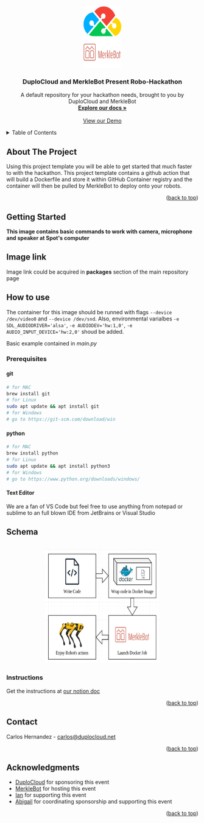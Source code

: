 <a name="readme-top"></a>

<!-- PROJECT LOGO -->
<br />
<div align="center">
  <a href="https://duplocloud.com/">
    <img src="images/logo.png" alt="Logo" width="100" height="80">
  </a>
</div/>
<div align="center">
  <a href="https://merklebot.com/">
    <img src="images/merkle-logo.png" alt="Logo" width="100" height="80">
  </a>
</div/>
<div>
<h3 align="center">DuploCloud and MerkleBot Present Robo-Hackathon</h3>

  <p align="center">
    A default repository for your hackathon needs, brought to you by DuploCloud and MerkleBot
    <br />
    <a href="https://docs.duplocloud.com/docs"><strong>Explore our docs »</strong></a>
    <br />
    <br />
    <a href="https://duplocloud.com/platform/">View our Demo</a>
  </p>
</div>



<!-- TABLE OF CONTENTS -->
<details>
  <summary>Table of Contents</summary>
  <ol>
    <li>
      <a href="#about-the-project">About The Hackathon</a>
    </li>
    <li>
      <a href="#getting-started">Getting Started</a>
      <ul>
        <li><a href="#prerequisites">Prerequisites</a></li>
        <li><a href="#installation">Installation</a></li>
      </ul>
    </li>
    <li><a href="#usage">Usage</a></li>
    <li><a href="#contact">Contact</a></li>
    <li><a href="#acknowledgments">Acknowledgments</a></li>
  </ol>
</details>



<!-- ABOUT THE PROJECT -->
## About The Project

Using this project template you will be able to get started that much faster to with the hackathon. This project template contains a github action that will build a Dockerfile and store it within GitHub Container registry and the container will then be pulled by MerkleBot to deploy onto your robots.

<p align="right">(<a href="#readme-top">back to top</a>)</p>


<!-- GETTING STARTED -->
## Getting Started

**This image contains basic commands to work with camera, microphone and speaker at Spot's computer**

## Image link
Image link could be acquired in **packages** section of the main repository page

## How to use
The container for this image should be runned with flags `--device /dev/video0` and `--device /dev/snd`.
Also, environmental varialbes `-e SDL_AUDIODRIVER='alsa'`, `-e AUDIODEV='hw:1,0'`, `-e AUDIO_INPUT_DEVICE='hw:2,0'` shoud be added.

Basic example contained in _main.py_ 

### Prerequisites
#### git
  ```sh
  # for MAC
  brew install git
  # for Linux
  sudo apt update && apt install git
  # for Windows
  # go to https://git-scm.com/download/win
  ```
#### python
  ````sh 
  # for MAC
  brew install python
  # for Linux
  sudo apt update && apt install python3
  # for Windows
  # go to https://www.python.org/downloads/windows/
  ````
#### Text Editor
We are a fan of VS Code but feel free to use anything from notepad or sublime to an full blown IDE from JetBrains or Visual Studio

## Schema
<br />
<div align="center">
  <a href="https://github.com/Robo-Hackathon/team-A">
    <img src="images/overview-scheme.png" alt="Logo" width="300" height="300">
  </a>
</div>

### Instructions

Get the instructions at [our notion doc](https://www.notion.so/merklebot/Docs-for-RoboHackathon-b057d24828194c78bac53a3885305382)

<p align="right">(<a href="#readme-top">back to top</a>)</p>

<!-- CONTACT -->
## Contact

Carlos Hernandez - [carlos@duplocloud.net](carlos@duplocloud.net)
<!-- Project Link: [https://github.com/Robo-Hackathon/team-A](https://github.com/Robo-Hackathon/team-A) -->

<p align="right">(<a href="#readme-top">back to top</a>)</p>

<!-- ACKNOWLEDGMENTS -->
## Acknowledgments

* [DuploCloud](duplocloud.com) for sponsoring this event
* [MerkleBot]() for hosting this event
* [Ian](ian@duplocloud.net) for supporting this event
* [Abigail](abigail@duplocloud.net) for coordinating sponsorship and supporting this event

<p align="right">(<a href="#readme-top">back to top</a>)</p>
